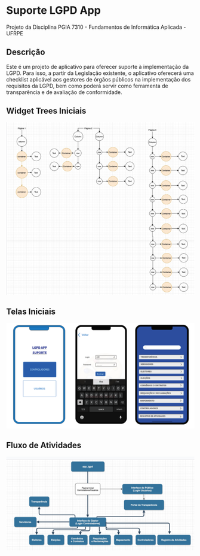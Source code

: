 # Suporte LGPD App

Projeto da Disciplina PGIA 7310 - Fundamentos de Informática Aplicada - UFRPE

## Descrição
Este é um projeto de aplicativo para oferecer suporte à implementação da LGPD. Para isso, a partir da Legislação existente, o aplicativo oferecerá uma checklist aplicável aos gestores de órgãos públicos na implementação dos requisitos da LGPD, bem como poderá servir como ferramenta de transparência e de avaliação de conformidade.

## Widget Trees Iniciais
![Widget Trees Inicial.png](assets/imagens/Widget%20Trees%20Inicial.png)

## Telas Iniciais
![TelasIniciaisSuporteLGPD.png](assets/imagens/TelasIniciaisSuporteLGPD.png)

## Fluxo de Atividades
![Fluxo de Atividades App.png](assets/imagens/Fluxo%20de%20Atividades%20App.png)
